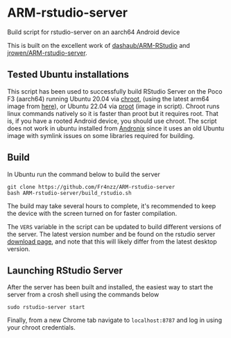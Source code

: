 # ARM-rstudio-server
Build script for rstudio-server on an aarch64 Android device

This is built on the excellent work of [dashaub/ARM-RStudio](https://github.com/dashaub/ARM-RStudio) and [jrowen/ARM-rstudio-server](https://github.com/jrowen/ARM-rstudio-server).

## Tested Ubuntu installations
This script has been used to successfully build RStudio Server on the Poco F3 (aarch64) running Ubuntu 20.04 via [chroot](https://github.com/Moe-hacker/termux-container), (using the latest arm64 image from [here](http://cdimage.ubuntu.com/ubuntu-base/releases/20.04/release/)), or Ubuntu 22.04 via [proot](https://github.com/MFDGaming/ubuntu-in-termux) (image in script). Chroot runs linux commands natively so it is faster than proot but it requires root. That is, if you have a rooted Android device, you should use chroot. The script does not work in ubuntu installed from [Andronix](https://github.com/AndronixApp/AndronixOrigin) since it uses an old Ubuntu image with symlink issues on some libraries required for building.

## Build
In Ubuntu run the command below to build the server
```
git clone https://github.com/Fr4nzz/ARM-rstudio-server
bash ARM-rstudio-server/build_rstudio.sh
```
The build may take several hours to complete, it's recommended to keep the device with the screen turned on for faster compilation.

The `VERS` variable in the script can be updated to build different versions of the server.  The latest version number and be found on the rstudio server [download page](https://www.rstudio.com/products/rstudio/download-server/), and note that this will likely differ from the latest desktop version.

## Launching RStudio Server
After the server has been built and installed, the easiest way to start the server from a crosh shell using the commands below
```
sudo rstudio-server start
```
Finally, from a new Chrome tab navigate to `localhost:8787` and log in using your chroot credentials.
